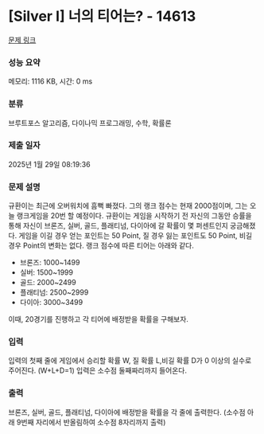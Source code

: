 # [Silver I] 너의 티어는? - 14613 

[문제 링크](https://www.acmicpc.net/problem/14613) 

### 성능 요약

메모리: 1116 KB, 시간: 0 ms

### 분류

브루트포스 알고리즘, 다이나믹 프로그래밍, 수학, 확률론

### 제출 일자

2025년 1월 29일 08:19:36

### 문제 설명

<p dir="ltr">규환이는 최근에 오버워치에 흠뻑 빠졌다. 그의 랭크 점수는 현재 2000점이며, 그는 오늘 랭크게임을 20번 할 예정이다. 규환이는 게임을 시작하기 전 자신의 그동안 승률을 통해 자신이 브론즈, 실버, 골드, 플래티넘, 다이아에 갈 확률이 몇 퍼센트인지 궁금해졌다. 게임을 이길 경우 얻는 포인트는 50 Point, 질 경우 잃는 포인트도 50 Point, 비길 경우 Point의 변화는 없다. 랭크 점수에 따른 티어는 아래와 같다.</p>

<ul dir="ltr">
	<li>브론즈: 1000~1499</li>
	<li>실버: 1500~1999</li>
	<li>골드: 2000~2499</li>
	<li>플래티넘: 2500~2999</li>
	<li>다이아: 3000~3499</li>
</ul>

<p>이때, 20경기를 진행하고 각 티어에 배정받을 확률을 구해보자.</p>

### 입력 

 <p>입력의 첫째 줄에 게임에서 승리할 확률 W, 질 확률 L,비길 확률 D가 0 이상의 실수로 주어진다. (W+L+D=1) 입력은 소수점 둘째짜리까지 들어온다.</p>

### 출력 

 <p dir="ltr">브론즈, 실버, 골드, 플래티넘, 다이아에 배정받을 확률을 각 줄에 출력한다. (소수점 아래 9번째 자리에서 반올림하여 소수점 8자리까지 출력)</p>

